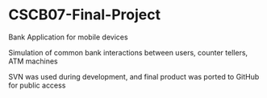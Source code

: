 # CSCB07-Final-Project
Bank Application for mobile devices

Simulation of common bank interactions between users, counter tellers, ATM machines

SVN was used during development, and final product was ported to GitHub for public access
